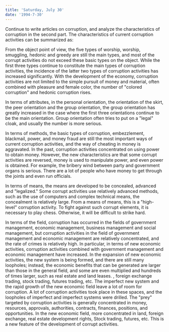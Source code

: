 ```yaml
---
title: 'Saturday, July 30'
date: '1994-7-30'
---
```


Continue to write articles on corruption, and analyze the characteristics of corruption in the second part. The characteristics of current corruption activities can be summarized as:

From the object point of view, the five types of worship, worship, smuggling, hedonic and greedy are still the main types, and most of the corrupt activities do not exceed these basic types on the object. While the first three types continue to constitute the main types of corruption activities, the incidence of the latter two types of corruption activities has increased significantly. With the development of the economy, corruption activities are not limited to the simple pursuit of money and material, often combined with pleasure and female color, the number of "colored corruption" and hedonic corruption rises.

In terms of attributes, in the personal orientation, the orientation of the skirt, the peer orientation and the group orientation, the group orientation has greatly increased in the case where the first three orientations continue to be the main orientation. Group orientation often tries to put on a "legal" cloak, and usually the number is more serious.

In terms of methods, the basic types of corruption, embezzlement, blackmail, power, and money fraud are still the most important ways of current corruption activities, and the way of cheating in money is aggravated. In the past, corruption activities concentrated on using power to obtain money. However, the new characteristics are that some corrupt activities are reversed, money is used to manipulate power, and even power is obtained. For example, the bribery wind between party and government organs is serious. There are a lot of people who have money to get through the joints and even run officials.

In terms of means, the means are developed to be concealed, advanced and "legalized." Some corrupt activities use relatively advanced methods, such as the use of computers and complex technical means, the concealment is relatively large. From a means of means, this is a "high-level" corruption activity. To fight against such corrupt elements, it is necessary to play chess. Otherwise, it will be difficult to strike hard.

In terms of the field, corruption has occurred in the fields of government management, economic management, business management and social management, but corruption activities in the field of government management and economic management are relatively concentrated, and the rate of crimes is relatively high. In particular, in terms of new economic activities, corruption activities combined with government management and economic management have increased. In the expansion of new economic activities, the new system is being formed, and there are still many loopholes; instead, the economic benefits that can be generated are larger than those in the general field, and some are even multiplied and hundreds of times larger, such as real estate and land leases. , foreign exchange trading, stock trading, futures trading, etc. The imperfect new system and the rapid growth of the new economic field leave a lot of room for corruption. A lot of corruption activities took place in these spaces, and the loopholes of imperfect and imperfect systems were drilled. The "prey" targeted by corruption activities is generally concentrated in money, resources, approvals, authorities, contracts, finances, positions, and opportunities. In the new economic field, more concentrated in land, foreign exchange, real estate development rights, Stock trading, futures, etc. This is a new feature of the development of corrupt activities.

